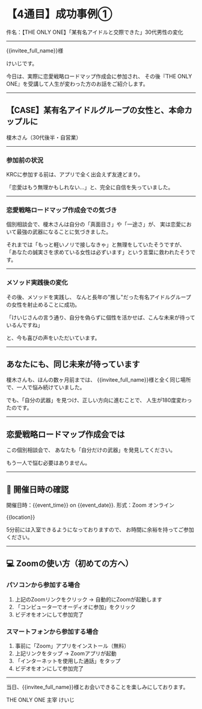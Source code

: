 # 【4通目】成功事例①

件名：【THE ONLY ONE】「某有名アイドルと交際できた」30代男性の変化

---

{{invitee_full_name}}様

けいじです。

今日は、実際に恋愛戦略ロードマップ作成会に参加され、
その後『THE ONLY ONE』を受講して人生が変わった方のお話をご紹介します。

---

## 【CASE】某有名アイドルグループの女性と、本命カップルに

榎木さん（30代後半・自営業）

---

### 参加前の状況

KRCに参加する前は、アプリで全く出会えず友達どまり。

「恋愛はもう無理かもしれない…」と、完全に自信を失っていました。

---

### 恋愛戦略ロードマップ作成会での気づき

個別相談会で、榎木さんは自分の「真面目さ」や「一途さ」が、
実は恋愛において最強の武器になることに気づきました。

それまでは「もっと軽いノリで接しなきゃ」と無理をしていたそうですが、
「あなたの誠実さを求めている女性は必ずいます」という言葉に救われたそうです。

---

### メソッド実践後の変化

その後、メソッドを実践し、
なんと長年の"推し"だった有名アイドルグループの女性を射止めることに成功。

「けいじさんの言う通り、自分を偽らずに個性を活かせば、こんな未来が待っているんですね」

と、今も喜びの声をいただいています。

---

## あなたにも、同じ未来が待っています

榎木さんも、ほんの数ヶ月前までは、
{{invitee_full_name}}様と全く同じ場所で、一人で悩み続けていました。

でも、「自分の武器」を見つけ、正しい方向に進むことで、
人生が180度変わったのです。

---

## 恋愛戦略ロードマップ作成会では

この個別相談会で、
あなたも「自分だけの武器」を発見してください。

もう一人で悩む必要はありません。

---

## 📅 開催日時の確認

開催日時：{{event_time}} on {{event_date}}.
形式：Zoom オンライン

{{location}}

5分前には入室できるようになっておりますので、
お時間に余裕を持ってご参加ください。

---

## 💻 Zoomの使い方（初めての方へ）

### パソコンから参加する場合
1. 上記のZoomリンクをクリック → 自動的にZoomが起動します
2. 「コンピューターでオーディオに参加」をクリック
3. ビデオをオンにして参加完了

### スマートフォンから参加する場合
1. 事前に「Zoom」アプリをインストール（無料）
2. 上記リンクをタップ → Zoomアプリが起動
3. 「インターネットを使用した通話」をタップ
4. ビデオをオンにして参加完了

---

当日、{{invitee_full_name}}様とお会いできることを楽しみにしております。

THE ONLY ONE 主宰
けいじ
